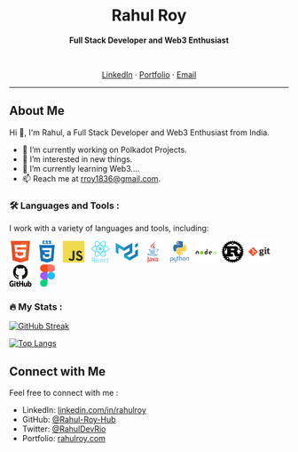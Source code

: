 <h1 align="center">
  Rahul Roy
</h1>

<p align="center">
  <strong>Full Stack Developer and Web3 Enthusiast</strong>
</p>
<p align="center">
  <img src="https://komarev.com/ghpvc/?username=rahul-roy-hub&style=flat-square&color=blue" alt=""/>
</p>

<p align="center">
  <a href="https://www.linkedin.com/in/rahul-roy-bb6316161/">LinkedIn</a>
  ·
  <a href="https://rahulroy.vercel.app/">Portfolio</a>
  ·
  <a href="mailto:rroy1836@gmail.com">Email</a>
</p>

---

## About Me

Hi 👋, I'm Rahul, a Full Stack Developer and Web3 Enthusiast from India.

- 🔭 I’m currently working on Polkadot Projects.
- 👀 I’m interested in new things.
- 🌱 I’m currently learning Web3....
- 📫 Reach me at rroy1836@gmail.com.

### :hammer_and_wrench: Languages and Tools :

I work with a variety of languages and tools, including:

<div>
  <img src="https://github.com/devicons/devicon/blob/master/icons/html5/html5-original.svg" title="HTML5" alt="HTML" width="40" height="40"/>&nbsp;
  <img src="https://github.com/devicons/devicon/blob/master/icons/css3/css3-plain-wordmark.svg"  title="CSS3" alt="CSS" width="40" height="40"/>&nbsp;
  <img src="https://github.com/devicons/devicon/blob/master/icons/javascript/javascript-original.svg" title="JavaScript" alt="JavaScript" width="40" height="40"/>&nbsp;
  <img src="https://github.com/devicons/devicon/blob/master/icons/react/react-original-wordmark.svg" title="React" alt="React" width="40" height="40"/>&nbsp;
  <img src="https://github.com/devicons/devicon/blob/master/icons/materialui/materialui-original.svg" title="Material UI" alt="Material UI" width="40" height="40"/>&nbsp;
  <img src="https://github.com/devicons/devicon/blob/master/icons/java/java-original-wordmark.svg" title="Java" alt="Java" width="40" height="40"/>&nbsp;
  <img src="https://github.com/devicons/devicon/blob/master/icons/python/python-original-wordmark.svg" title="Python" alt="Python" width="40" height="40"/>&nbsp;
  <img src="https://github.com/devicons/devicon/blob/master/icons/nodejs/nodejs-original-wordmark.svg" title="NodeJS" alt="NodeJS" width="40" height="40"/>&nbsp;
  <img src="https://github.com/devicons/devicon/blob/master/icons/rust/rust-plain.svg" title="Rust" alt="Rust" width="40" height="40"/>&nbsp;
  <img src="https://github.com/devicons/devicon/blob/master/icons/git/git-original-wordmark.svg" title="Git" **alt="Git" width="40" height="40"/>&nbsp;
  <img src="https://github.com/devicons/devicon/blob/master/icons/github/github-original-wordmark.svg" title="Github" **alt="Github" width="40" height="40"/>&nbsp;
  <img src="https://github.com/devicons/devicon/blob/master/icons/figma/figma-original.svg" title="Figma" **alt="Figma" width="40" height="40"/>&nbsp; 
</div>

### :fire: My Stats :

[![GitHub Streak](http://github-readme-streak-stats.herokuapp.com?user=)](https://git.io/streak-stats)

[![Top Langs](https://github-readme-stats.vercel.app/api/top-langs/?username=rahul-roy-hub&layout=compact&theme=vision-friendly-dark)](https://github.com/rahul-roy-hub/github-readme-stats)

## Connect with Me

Feel free to connect with me :

- LinkedIn: [linkedin.com/in/rahulroy](https://www.linkedin.com/in/rahul-roy-bb6316161/)
- GitHub: [@Rahul-Roy-Hub](https://github.com/Rahul-Roy-Hub)
- Twitter: [@RahulDevRio](https://twitter.com/RahulDevRio)
- Portfolio: [rahulroy.com](https://rahulroy.vercel.app/)


<!---
Rahul-Roy-Hub/Rahul-Roy-Hub is a ✨ special ✨ repository because its `README.md` (this file) appears on your GitHub profile.
You can click the Preview link to take a look at your changes.
--->

